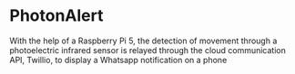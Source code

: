 # PhotonAlert
With the help of a Raspberry Pi 5, the detection of movement through a photoelectric infrared sensor is relayed through the cloud communication API, Twillio, to display a Whatsapp notification on a phone
